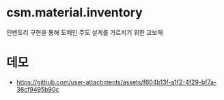# csm.material.inventory
인벤토리 구현을 통해 도메인 주도 설계를 가르치기 위한 교보재

# 데모
- https://github.com/user-attachments/assets/f604b13f-a1f2-4f29-bf7a-36cf9495b90c

